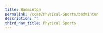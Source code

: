 ```yaml
---
title: Badminton
permalink: /ccas/Physical-Sports/badminton
description: ""
third_nav_title: Physical Sports
---
```

